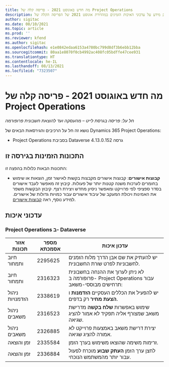 ```yaml
---
title: מה חדש באוגוסט 2021 - פריסה קלה של Project Operations
description: נושא זה מספק מידע על עדכוני האיכות הזמינים במהדורת אוגוסט 2021 של הפריסה הקלה של Project Operations.
author: sigitac
ms.date: 08/10/2021
ms.topic: article
ms.prod: ''
ms.reviewer: kfend
ms.author: sigitac
ms.openlocfilehash: e1e0842edaa6153a4780bc799d8df3b6ebb12bba
ms.sourcegitcommit: 80aa1e8070f0cb4992ac408fc05bdffe47cee931
ms.translationtype: HT
ms.contentlocale: he-IL
ms.lasthandoff: 08/13/2021
ms.locfileid: "7323507"
---
```

# <a name="whats-new-august-2021---project-operations-lite-deployment"></a>מה חדש באוגוסט 2021 - פריסה קלה של Project Operations

_חל על: פריסה בגרסת לייט – מהעסקה ועד להוצאת חשבונית פרופורמה_

נושא זה חל על הרכיבים והגירסאות הבאים של Dynamics 365 Project Operations:

  - Project Operations בסביבת Dataverse גרסה 4.13.0.152

## <a name="features-included-in-this-release"></a>התכונות הזמינות בגירסה זו

התכונות הבאות כלולות בהפצה זו:

- **קבוצות אישורים**: קבוצות אישורים מקבצות בקשות לאישור זמן, הוצאות או שימוש בחומרים לערכות משנה קטנות יותר של פעולות. קיבוץ זה מאפשר לעבד אישורים בסדר ספציפי לפי פרוייקט ומאפשר ניסיון מחדש ויצירת רצף. קיבוץ הבקשות משפר את האמינות ויכולת המעקב של עיבוד אישורים עבור כמויות גדולות של אישורים. למידע נוסף, ראה [קבוצות אישורים](../../approvals/approval-sets.md).

## <a name="quality-updates"></a>עדכוני איכות

### <a name="project-operations-on-dataverse"></a>Project Operations ב- Dataverse

| **אזור תכונות** | **מספר אסמכתא** | **עדכון איכות** |
| --- | --- | --- |
| חיוב ותמחור | 2295625 | יש להעתיק את שם אבן הדרך מלוח הזמנים לחשבוניות לפרט שורת החשבונית. |
| חיוב ותמחור | 2316323 | לא ניתן לערוך את ההנחה בחשבונית פרופורמה ב- Project Operations עבור תרחישים מבוססי-משאב: |
|   ניהול הזדמנויות | 2338619 | יש להפעיל את הכללים העסקיים **הזדמנות** ו **הצעת מחיר** רק בדפים. |
| ניהול משאבים | 2316523 | שימוש באפשרות **שלח בקשה** מדרישת משאב שמצורף אליה תפקיד לא אמור להציג שגיאה. |
| ניהול משאבים | 2326885 | יצירת דרישת משאב באמצעות פרוייקט לא אמורה להציג שגיאה. |
| זמן והוצאה | 2335584 | זרימות משימה שהוצאו משימוש בערך הזמן. |
| זמן והוצאה | 2336884 | לחצן ערך הזמן **העתק שבוע** מוכרח לפעול עבור יותר מהמשתמש הנוכחי. |
